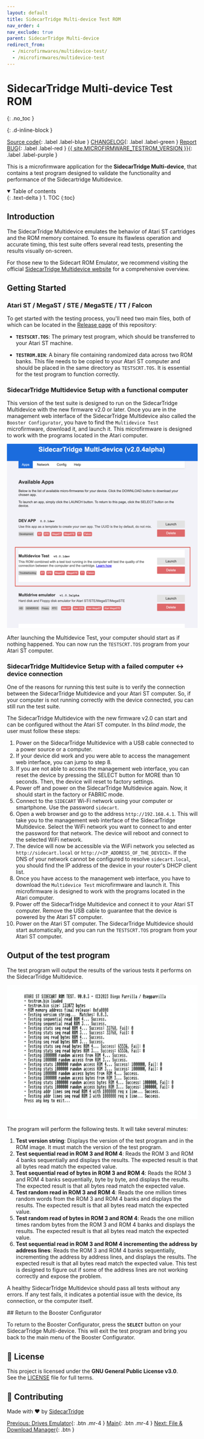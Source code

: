 ```yaml
---
layout: default
title: SidecarTridge Multi-device Test ROM
nav_order: 4
nav_exclude: true
parent: SidecarTridge Multi-device
redirect_from:
  - /microfirmwares/multidevice-test/
  - /microfirmwares/multidevice-test
---
```


# SidecarTridge Multi-device Test ROM
{: .no_toc }

{: .d-inline-block }

[Source code](https://github.com/sidecartridge/md-testrom){: .label .label-blue }
[CHANGELOG](https://github.com/sidecartridge/md-testrom/blob/main/CHANGELOG.md){: .label .label-green }
[Report BUG](https://github.com/sidecartridge/md-testrom/issues){: .label .label-red }
[{{ site.MICROFIRMWARE_TESTROM_VERSION }}](){: .label .label-purple }


This is a microfirmware application for the **SidecarTridge Multi-device**, that contains a test program designed to validate the functionality and performance of the Sidecartridge Multidevice. 

<details open markdown="block">
  <summary>
    Table of contents
  </summary>
  {: .text-delta }
1. TOC
{:toc}
</details>


## Introduction

The SidecarTridge Multidevice emulates the behavior of Atari ST cartridges and the ROM memory contained. To ensure its flawless operation and accurate timing, this test suite offers several read tests, presenting the results visually on-screen.

For those new to the Sidecart ROM Emulator, we recommend visiting the official [SidecarTridge Multidevice website](https://sidecartridge.com) for a comprehensive overview.

## Getting Started

### Atari ST / MegaST / STE / MegaSTE / TT / Falcon 

To get started with the testing process, you'll need two main files, both of which can be located in the [Release page](https://github.com/sidecartridge/md-testrom/releases/tag/v0.0.3) of this repository:

- **`TESTSCRT.TOS`**: The primary test program, which should be transferred to your Atari ST machine.
  
- **`TESTROM.BIN`**: A binary file containing randomized data across two ROM banks. This file needs to be copied to your Atari ST computer and should be placed in the same directory as `TESTSCRT.TOS`. It is essential for the test program to function correctly.

### SidecarTridge Multidevice Setup with a functional computer

This version of the test suite is designed to run on the SidecarTridge Multidevice with the new firmware v2.0 or later. Once you are in the management web interface of the SidecarTridge Multidevice also called the `Booster Configurator`, you have to find the `Multidevice Test` microfirmware, download it, and launch it. This microfirmware is designed to work with the programs located in the Atari computer.

![SidecarTridge Multidevice Test](/sidecartridge-multidevice/assets/images/multidevice-test-app.png)

After launching the Multidevice Test, your computer should start as if nothing happened. You can now run the `TESTSCRT.TOS` program from your Atari ST computer.

### SidecarTridge Multidevice Setup with a failed computer <-> device connection

One of the reasons for running this test suite is to verify the connection between the SidecarTridge Multidevice and your Atari ST computer. So, if your computer is not running correctly with the device connected, you can still run the test suite.

The SidecarTridge Multidevice with the new firmware v2.0 can start and can be configured without the Atari ST computer. In ths *blind mode*, the user must follow these steps:

1. Power on the SidecarTridge Multidevice with a USB cable connected to a power source or a computer.
2. If your device did work and you were able to access the management web interface, you can jump to step 8.
3. If you are not able to access the management web interface, you can reset the device by pressing the SELECT button for MORE than 10 seconds. Then, the device will reset to factory settings.
4. Power off and power on the SidecarTridge Multidevice again. Now, it should start in the factory or FABRIC mode.
5. Connect to the `SIDECART` Wi-Fi network using your computer or smartphone. Use the password `sidecart`.
6. Open a web browser and go to the address `http://192.168.4.1`. This will take you to the management web interface of the SidecarTridge Multidevice. Select the WiFi network you want to connect to and enter the password for that network. The device will reboot and connect to the selected WiFi network.
7. The device will now be accessible via the WiFi network you selected as `http://sidecart.local` or `http://<IP_ADDRESS_OF_THE_DEVICE>`. If the DNS of your network cannot be configured to resolve `sidecart.local`, you should find the IP address of the device in your router's DHCP client list.
8. Once you have access to the management web interface, you have to download the `Multidevice Test` microfirmware and launch it. This microfirmware is designed to work with the programs located in the Atari computer.
9. Power off the SidecarTridge Multidevice and connect it to your Atari ST computer. Remove the USB cable to guarantee that the device is powered by the Atari ST computer.
10. Power on the Atari ST computer. The SidecarTridge Multidevice should start automatically, and you can run the `TESTSCRT.TOS` program from your Atari ST computer.

## Output of the test program

The test program will output the results of the various tests it performs on the SidecarTridge Multidevice. 

![SidecarTridge Multidevice Test Output](/sidecartridge-multidevice/assets/images/multidevice-test-output.png)

The program will perform the following tests. It will take several minutes:

1. **Test version string**: Displays the version of the test program and in the ROM image. It must match the version of the test program.
2. **Test sequential read in ROM 3 and ROM 4**: Reads the ROM 3 and ROM 4 banks sequentially and displays the results. The expected result is that all bytes read match the expected value.
3. **Test sequential read of bytes in ROM 3 and ROM 4**: Reads the ROM 3 and ROM 4 banks sequentially, byte by byte, and displays the results. The expected result is that all bytes read match the expected value.
4. **Test random read in ROM 3 and ROM 4**: Reads the one million times random words from the ROM 3 and ROM 4 banks and displays the results. The expected result is that all bytes read match the expected value.
5. **Test random read of bytes in ROM 3 and ROM 4**: Reads the one million times random bytes from the ROM 3 and ROM 4 banks and displays the results. The expected result is that all bytes read match the expected value.
6. **Test sequential read in ROM 3 and ROM 4 incrementing the address by address lines**: Reads the ROM 3 and ROM 4 banks sequentially, incrementing the address by address lines, and displays the results. The expected result is that all bytes read match the expected value. This test is designed to figure out if some of the address lines are not working correctly and expose the problem.

A healthy SidecarTridge Multidevice should pass all tests without any errors. If any test fails, it indicates a potential issue with the device, its connection, or the computer itself.

## Return to the Booster Configurator

To return to the Booster Configurator, press the **`SELECT`** button on your SidecarTridge Multi-device. This will exit the test program and bring you back to the main menu of the Booster Configurator.

## 📄 License

This project is licensed under the **GNU General Public License v3.0**.  
See the [LICENSE](https://github.com/sidecartridge/md-rom-emulator/blob/main/LICENSE) file for full terms.

## 🤝 Contributing
Made with ❤️ by [SidecarTridge](https://sidecartridge.com)

[Previous: Drives Emulator](/sidecartridge-multidevice/microfirmwares/drives_emulator/){: .btn .mr-4 }
[Main](/sidecartridge-multidevice/){: .btn .mr-4 }
[Next: File & Download Manager](/sidecartridge-multidevice/microfirmwares/browser/){: .btn }